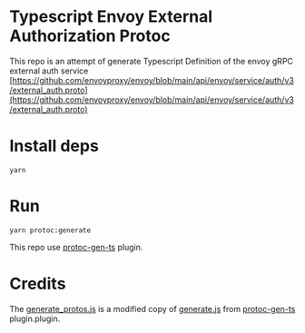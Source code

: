 # Typescript Envoy External Authorization Protoc 

This repo is an attempt of generate Typescript Definition of the envoy gRPC external auth service [https://github.com/envoyproxy/envoy/blob/main/api/envoy/service/auth/v3/external_auth.proto](https://github.com/envoyproxy/envoy/blob/main/api/envoy/service/auth/v3/external_auth.proto)

# Install deps

```console
yarn
```

# Run 

```console
yarn protoc:generate
```

This repo use [protoc-gen-ts](https://github.com/improbable-eng/ts-protoc-gen) plugin.

# Credits

The [generate_protos.js](./blob/main/generate.js) is a modified copy of [generate.js](https://github.com/improbable-eng/ts-protoc-gen/blob/master/generate.js) from  [protoc-gen-ts](https://github.com/improbable-eng/ts-protoc-gen) plugin.plugin.